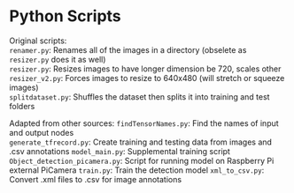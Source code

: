 # Python Scripts
    
Original scripts:  
    `renamer.py`:       Renames all of the images in a directory (obselete as `resizer.py` does it as well)  
    `resizer.py`:       Resizes images to have longer dimension be 720, scales other  
    `resizer_v2.py`:    Forces images to resize to 640x480 (will stretch or squeeze images)  
    `splitdataset.py`:  Shuffles the dataset then splits it into training and test folders  
    
Adapted from other sources:
    `findTensorNames.py`:  Find the names of input and output nodes   
    `generate_tfrecord.py`: Create training and testing data from images and .csv annotations
    `model_main.py`: Supplemental training script
    `Object_detection_picamera.py`: Script for running model on Raspberry Pi external PiCamera
    `train.py`: Train the detection model
    `xml_to_csv.py`: Convert .xml files to .csv for image annotations
